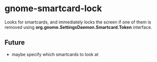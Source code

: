 # gnome-smartcard-lock

Looks for smartcards, and immediately locks the screen if one of them is removed using **org.gnome.SettingsDaemon.Smartcard.Token** interface.

## Future
- maybe specify which smartcards to look at
